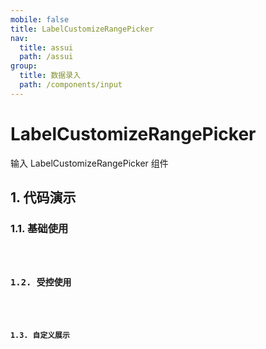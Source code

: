 ```yaml
---
mobile: false
title: LabelCustomizeRangePicker
nav:
  title: assui
  path: /assui
group:
  title: 数据录入
  path: /components/input
---
```


# LabelCustomizeRangePicker

输入 LabelCustomizeRangePicker 组件

## 1. 代码演示

### 1.1. 基础使用

<code hideActions='["CSB", "EXTERNAL"]' src="./demo/index.tsx" />

### 1.2. 受控使用
<code hideActions='["CSB", "EXTERNAL"]' src="./demo/Control.tsx" />

### 1.3. 自定义展示
<code hideActions='["CSB", "EXTERNAL"]' src="./demo/CustomizeTime.tsx" />

<API></API>
